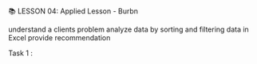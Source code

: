 

📚 LESSON 04: Applied Lesson - Burbn




understand a clients problem
analyze data by sorting and filtering data in Excel
provide recommendation


Task 1 : 